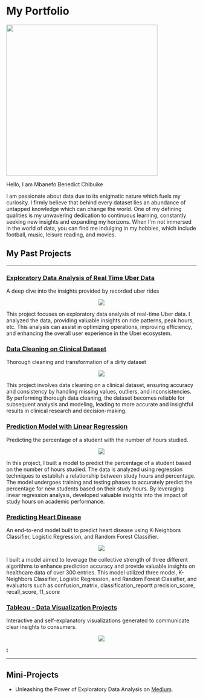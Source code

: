 # My Portfolio

<p align="left"> 
<img src="https://github.com/Chukwubuikexo/Portfolio/blob/main/images/LinkedIN%20DP.jpeg" width="400px" height="400px" />
</p>

Hello, I am Mbanefo Benedict Chibuike

I am passionate about data due to its enigmatic nature which fuels my curiosity. I firmly believe that behind every dataset lies an abundance of untapped knowledge which can change the world. One of my defining qualities is my unwavering dedication to continuous learning, constantly seeking new insights and expanding my horizons. When I'm not immersed in the world of data, you can find me indulging in my hobbies, which include football, music, leisure reading, and movies.

## My Past Projects
---
### [Exploratory Data Analysis of Real Time Uber Data](https://github.com/Chukwubuikexo/EDA-ON-UBER-DATA/blob/main/Uber_Data.ipynb) 
A deep dive into the insights provided by recorded uber rides

<p align="center"> 
<img src="https://github.com/Chukwubuikexo/Portfolio/blob/main/images/EDA%20img.jpg" />
</p>

This project focuses on exploratory data analysis of real-time Uber data. I analyzed the data, providing valuable insights on ride patterns, peak hours, etc. This analysis can assist in optimizing operations, improving efficiency, and enhancing the overall user experience in the Uber ecosystem.


### [Data Cleaning on Clinical Dataset](https://github.com/Chukwubuikexo/Clinical_data_test/blob/main/Clinical_data_test.ipynb) 
Thorough cleaning and transformation of a dirty dataset
    
<p align="center"> 
<img src="https://github.com/Chukwubuikexo/Portfolio/blob/main/images/cleaning%20img.jpg" />
</p>

This project involves data cleaning on a clinical dataset, ensuring accuracy and consistency by handling missing values, outliers, and inconsistencies. By performing thorough data cleaning, the dataset becomes reliable for subsequent analysis and modeling, leading to more accurate and insightful results in clinical research and decision-making.


### [Prediction Model with Linear Regression](https://github.com/Chukwubuikexo/Predicting-the-percentage-of-a-student-with-number-of-hours-studied)
Predicting the percentage of a student with the number of hours studied.

<p align="center"> 
<img src="https://github.com/Chukwubuikexo/Portfolio/blob/main/images/Linearreg.png" />
</p>

In this project, I built a model to predict the percentage of a student based on the number of hours studied. The data is analyzed using regression techniques to establish a relationship between study hours and percentage. The model undergoes training and testing phases to accurately predict the percentage for new students based on their study hours. By leveraging linear regression analysis, developed valuable insights into the impact of study hours on academic performance.

 
### [Predicting Heart Disease](https://github.com/EdidiongEsu/child-mortality/blob/master/README.md)
An end-to-end model built to predict heart disease using K-Neighbors Classifier, Logistic Regression, and Random Forest Classifier.

<p align="center"> 
<img src="https://github.com/Chukwubuikexo/Portfolio/blob/main/images/Heart%20disease.jpg"/>
</p>

I built a model aimed to leverage the collective strength of three different algorithms to enhance prediction accuracy and provide valuable insights on healthcare data of over 300 entries. This model utilized three model,  K-Neighbors Classifier, Logistic Regression, and Random Forest Classifier, and evaluators such as confusion_matrix, classification_reportt precision_score, recall_score, f1_score

### [Tableau - Data Visualization Projects](https://github.com/EdidiongEsu/child-mortality/blob/master/README.md)
Interactive and self-explanatory visualizations generated to communicate clear insights to consumers.

<p align="center"> 
<img src="https://github.com/Chukwubuikexo/Portfolio/blob/main/images/tableau%20icon.png" />
</p>

t

---
## Mini-Projects
* Unleashing the Power of Exploratory Data Analysis on [Medium](https://chukwubuikexo.medium.com/unleashing-the-power-of-exploratory-data-analysis-fd00298119ad).

